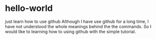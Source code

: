 # hello-world
just learn how to use github
Although I have use github for a long time, I have not understood the whole meanings behind the the commands. So I would like to learning how to using github with the simple tutorial.
